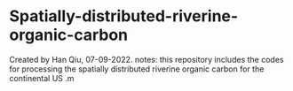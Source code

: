 # Spatially-distributed-riverine-organic-carbon
Created by Han Qiu, 07-09-2022.
notes: this repository includes the codes for processing the spatially distributed riverine organic carbon for the continental US
.m
